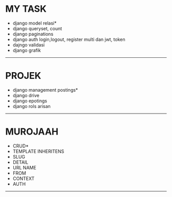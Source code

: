 # MY TASK 
- django model relasi*
- django queryset, count
- django paginations
- django auth login,logout, register multi dan jwt, token 
- dajngo validasi
- django grafik

--------------------------------------------
# PROJEK
- django management postings*
- django drive
- django epotings
- django rols arisan

--------------------------------------------
# MUROJAAH
- CRUD*
- TEMPLATE INHERITENS
- SLUG
- DETAIL
- URL NAME
- FROM
- CONTEXT
- AUTH



--------------------------------------------